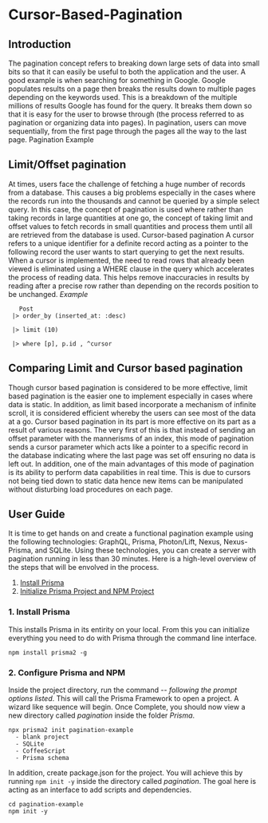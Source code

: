 # Cursor-Based-Pagination
## Introduction
The pagination concept refers to breaking down large sets of data into small bits so that it can easily be useful to both the application and the user. A good example is when searching for something in Google. Google populates results on a page then breaks the results down to multiple pages depending on the keywords used. This is a breakdown of the multiple millions of results Google has found for the query. It breaks them down so that it is easy for the user to browse through (the process referred to as pagination or organizing data into pages). In pagination, users can move sequentially, from the first page through the pages all the way to the last page.
Pagination Example









## Limit/Offset pagination
At times, users face the challenge of fetching a huge number of records from a database. This causes a big problems especially in the cases where the records run into the thousands and cannot be queried by a simple select query. In this case, the concept of pagination is used where rather than taking records in large quantities at one go, the concept of taking limit and offset values to fetch records in small quantities and process them until all are retrieved from the database is used.
Cursor-based pagination
A cursor refers to a unique identifier for a definite record acting as a pointer to the following record the user wants to start querying to get the next results. When a cursor is implemented, the need to read rows that already been viewed is eliminated using a WHERE clause in the query which accelerates the process of reading data. This helps remove   inaccuracies in results by reading after a precise row rather than depending on the records position to be unchanged.
*Example* 
   
   ```
      Post
	|> order_by (inserted_at: :desc)
	
	|> limit (10)
	
	|> where [p], p.id , ^cursor
```
## Comparing Limit and Cursor based pagination
Though cursor based pagination is considered to be more effective, limit based pagination is the easier one to implement especially in cases where data is static. In addition, as limit based incorporate a mechanism of infinite scroll, it is considered efficient whereby the users can see most of the data at a go. 
Cursor based pagination in its part is more effective on its part as a result of various reasons. The very first of this is that instead of sending an offset parameter with the mannerisms of an index, this mode of pagination sends a cursor parameter which acts like a pointer to a specific record in the database indicating where the last page was set off ensuring no data is left out. In addition, one of the main advantages of this mode of pagination is its ability to perform data capabilities in real time. This is due to cursors not being tied down to static data hence new items can be manipulated without disturbing load procedures on each page.
## User Guide
It is time to get hands on and create a functional pagination example using the following technologies: GraphQL, Prisma, Photon/Lift, Nexus, Nexus-Prisma, and SQLite. Using these technologies, you can create a server with pagination running in less than 30 minutes. Here is a high-level overview of the steps that will be envolved in the process.

1. [Install Prisma](#1-install-prisma)
2. [Initialize Prisma Project and NPM Project](#2-initialize-prisma-project-and-npm-project)



### 1. Install Prisma

This installs Prisma in its entirity on your local. From this you can initialize everything you need to do with Prisma through the command line interface.

```
npm install prisma2 -g
```
### 2. Configure Prisma and NPM
Inside the project directory, run the command -- *following the prompt options listed*. This will call the Prisma Framework to open a project. A wizard like sequence will begin. Once Complete, you should now view a new directory called *pagination* inside the folder *Prisma*.
```
npx prisma2 init pagination-example
  - blank project
  - SQLite
  - CoffeeScript
  - Prisma schema
```

In addition, create package.json for the project. You will achieve this by running `npm init -y` inside the directory called *pagination*. The goal here is acting as an interface to add scripts and dependencies.

```
cd pagination-example
npm init -y
```
